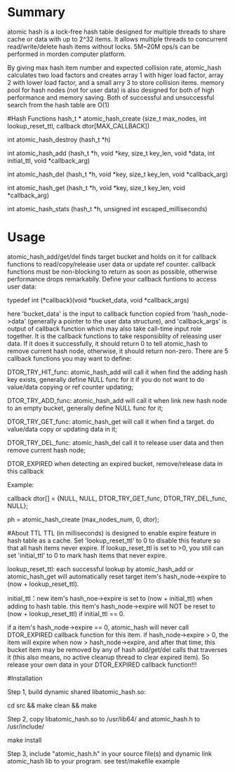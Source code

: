 # Summary
atomic hash is a lock-free hash table designed for multiple threads to share cache or data with up to 2^32 items. It allows multiple threads to concurrent read/write/delete hash items without locks. 5M~20M ops/s can be performed in morden computer platform.

By giving max hash item number and expected collision rate, atomic_hash calculates two load factors and creates array 1 with higer load factor, array 2 with lower load factor, and a small arry 3 to store collision items. memory pool for hash nodes (not for user data) is also designed for both of high performance and memory saving. Both of successful and unsuccessful search from the hash table are O(1)

#Hash Functions
hash_t * atomic_hash_create (size_t max_nodes, int lookup_reset_ttl, callback dtor[MAX_CALLBACK])

int atomic_hash_destroy (hash_t *h)

int atomic_hash_add (hash_t *h, void *key, size_t key_len, void *data, int initial_ttl, void *callback_arg)

int atomic_hash_del (hash_t *h, void *key, size_t key_len, void *callback_arg)

int atomic_hash_get (hash_t *h, void *key, size_t key_len, void *callback_arg)

int atomic_hash_stats (hash_t *h, unsigned int escaped_milliseconds)

# Usage
atomic_hash_add/get/del finds target bucket and holds on it for callback functions to read/copy/release user data or update ref counter. callback functions must be non-blocking to return as soon as possible, otherwise performance drops remarkablly. Define your callback funtions to access user data: 

typedef int (*callback)(void *bucket_data, void *callback_args)

here 'bucket_data' is the input to callback function copied from 'hash_node->data' (generally a pointer to the user data structure), and 'callback_args' is output of callback function which may also take call-time input role together. It is the callback functions to take responsiblity of releasing user data. If it does it successfully, it should return 0 to tell atomic_hash to remove current hash node, otherwise, it should return non-zero. There are 5 callback functions you may want to define:

DTOR_TRY_HIT_func: atomic_hash_add will call it when find the adding hash key exists, generally define NULL func for it if you do not want to do value/data copying or ref counter updating;

DTOR_TRY_ADD_func: atomic_hash_add will call it when link new hash node to an empty bucket, generally define NULL func for it;

DTOR_TRY_GET_func: atomic_hash_get will call it when find a target. do value/data copy or updating data in it;

DTOR_TRY_DEL_func: atomic_hash_del call it to release user data and then remove current hash node;

DTOR_EXPIRED when detecting an expired bucket, remove/release data in this callback

Example:

callback dtor[] = {NULL, NULL, DTOR_TRY_GET_func, DTOR_TRY_DEL_func, NULL};

ph = atomic_hash_create (max_nodes_num, 0, dtor);

#About TTL
TTL (in milliseconds) is designed to enable expire feature in hash table as a cache. Set 'lookup_reset_ttl' to 0 to disable this feature so that all hash items never expire. If lookup_reset_ttl is set to >0, you still can set 'initial_ttl' to 0 to mark hash items that never expire.

lookup_reset_ttl: each successful lookup by atomic_hash_add or atomic_hash_get will automatically reset target item's hash_node->expire to (now + lookup_reset_ttl).

initial_ttl：new item's hash_noe->expire is set to (now + initial_ttl) when adding to hash table. this item's hash_node->expire will NOT be reset to (now + lookup_reset_ttl) if initial_ttl == 0.

if a item's hash_node->expire == 0, atomic_hash will never call DTOR_EXPIRED callback function for this item. if hash_node->expire > 0, the item will expire when now > hash_node->expire, and after that time, this bucket item may be removed by any of hash add/get/del calls that traverses it (this also means, no active cleanup thread to clear expired item). So release your own data in your DTOR_EXPIRED callback function!!!

#Installation

Step 1, build dynamic shared libatomic_hash.so: 

cd src && make clean && make


Step 2, copy libatomic_hash.so to /usr/lib64/ and atomic_hash.h to /usr/include/

make install


Step 3, include "atomic_hash.h" in your source file(s) and dynamic link atomic_hash lib to your program. see test/makefile example
